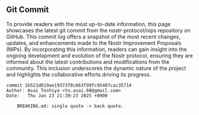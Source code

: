 ## Git Commit
To provide readers with the most up-to-date information, this page showcases the latest git commit from the nostr-protocol/nips repository on GitHub. This commit log offers a snapshot of the most recent changes, updates, and enhancements made to the Nostr Improvement Proposals (NIPs). By incorporating this information, readers can gain insight into the ongoing development and evolution of the Nostr protocol, ensuring they are informed about the latest contributions and modifications from the community. This inclusion underscores the dynamic nature of the project and highlights the collaborative efforts driving its progress.

```shell
commit 1b521d019ae19373f8c663f99fc95407cac35714
Author: Asai Toshiya <to.asai.60@gmail.com>
Date:   Thu Jan 23 21:39:23 2025 +0900

    BREAKING.md: single quote -> back quote.
```
